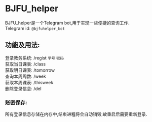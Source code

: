 BJFU_helper
===========
BJFU_helper是一个Telegram bot,用于实现一些便捷的查询工作.<br>
Telegram id: `@bjfuhelper_bot`<br>
## 功能及用法:
登录教务系统: /regist `学号` `密码`<br>
获取当日课表: /class<br>
获取明日课表: /tomorrow<br>
查询本周周数: /week<br>
获取本周课表: /thisweek<br>
删除登录信息: /del<br>
### 账密保存:
所有登录信息存储在内存中,结束进程将会自动销毁,故重启后需要重新登录.
